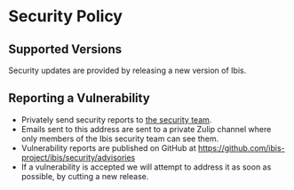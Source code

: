 # Security Policy

## Supported Versions

Security updates are provided by releasing a new version of Ibis.

## Reporting a Vulnerability

- Privately send security reports to [the security
  team](ibis-security.fc04057de4d981273b23058268b61817.show-sender@streams.zulipchat.com).
- Emails sent to this address are sent to a private Zulip channel where only
  members of the Ibis security team can see them.
- Vulnerability reports are published on GitHub at https://github.com/ibis-project/ibis/security/advisories
- If a vulnerability is accepted we will attempt to address it as soon as possible, by cutting a new release.
